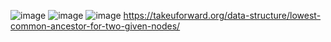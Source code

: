 ![image](https://github.com/Jiyarathore/Leetcode/assets/96529109/5355dec2-c148-4a44-9019-e035242c7404)
![image](https://github.com/Jiyarathore/Leetcode/assets/96529109/39f83534-adce-4c3d-be35-6fddd61746b1)
![image](https://github.com/Jiyarathore/Leetcode/assets/96529109/f745fa0d-2706-4484-8935-b0d6c505cace)
https://takeuforward.org/data-structure/lowest-common-ancestor-for-two-given-nodes/
